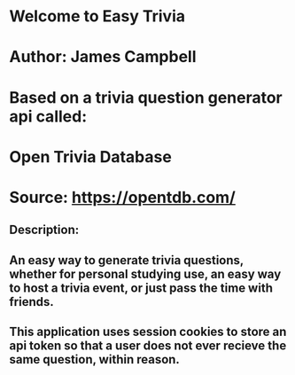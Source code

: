 # Welcome to Easy Trivia
# Author: James Campbell
# Based on a trivia question generator api called:
# Open Trivia Database
# Source: https://opentdb.com/
## Description:
## An easy way to generate trivia questions, whether for personal studying use, an easy way to host a trivia event, or just pass the time with friends. 
## This application uses session cookies to store an api token so that a user does not ever recieve the same question, within reason.
